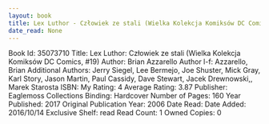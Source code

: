 ```yaml
---
layout: book
title: Lex Luthor - Człowiek ze stali (Wielka Kolekcja Komiksów DC Comics,  no. 19)
date_read: None
---
```


Book Id: 35073710
Title: Lex Luthor: Człowiek ze stali (Wielka Kolekcja Komiksów DC Comics, #19)
Author: Brian Azzarello
Author l-f: Azzarello, Brian
Additional Authors: Jerry Siegel, Lee Bermejo, Joe Shuster, Mick Gray, Karl Story, Jason Martin, Paul Cassidy, Dave    Stewart, Jacek Drewnowski,, Marek Starosta
ISBN: 
My Rating: 4
Average Rating: 3.87
Publisher: Eaglemoss Collections
Binding: Hardcover
Number of Pages: 160
Year Published: 2017
Original Publication Year: 2006
Date Read: 
Date Added: 2016/10/14
Exclusive Shelf: read
Read Count: 1
Owned Copies: 0

